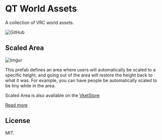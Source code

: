 # QT World Assets

A collection of VRC world assets.

![GitHub](https://img.shields.io/github/license/dbqt/QTVRCWorldAssets)

## Scaled Area

![Imgur](https://i.imgur.com/kn64j7L.gif)

This prefab defines an area where users will automatically be scaled to a specific height, and going out of the area will restore the height back to what it was. For example, you can have people be automatically scaled to be tiny while in the area.

Scaled Area is also available on the [VketStore](https://store.vket.com/en/items/9293)

[Read more](./ScaledArea/README.md)

## License
MIT.